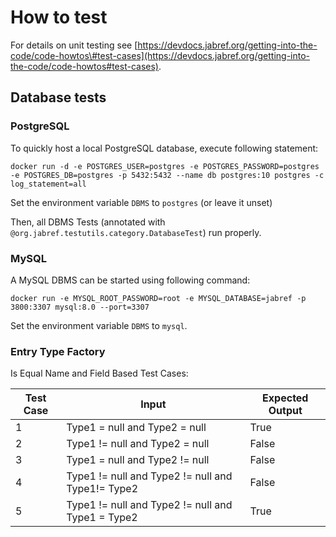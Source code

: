 # How to test

For details on unit testing see [https://devdocs.jabref.org/getting-into-the-code/code-howtos\#test-cases](https://devdocs.jabref.org/getting-into-the-code/code-howtos#test-cases).

## Database tests

### PostgreSQL

To quickly host a local PostgreSQL database, execute following statement:

```text
docker run -d -e POSTGRES_USER=postgres -e POSTGRES_PASSWORD=postgres -e POSTGRES_DB=postgres -p 5432:5432 --name db postgres:10 postgres -c log_statement=all
```

Set the environment variable `DBMS` to `postgres` \(or leave it unset\)

Then, all DBMS Tests \(annotated with `@org.jabref.testutils.category.DatabaseTest`\) run properly.

### MySQL

A MySQL DBMS can be started using following command:

```text
docker run -e MYSQL_ROOT_PASSWORD=root -e MYSQL_DATABASE=jabref -p 3800:3307 mysql:8.0 --port=3307
```

Set the environment variable `DBMS` to `mysql`.


###  Entry Type Factory 

Is Equal Name and Field Based Test Cases:

| Test Case      | Input                          | Expected Output               |
| -------------- | ------------------------------ |------------------------------ |
| 1    | Type1 =  null and Type2 = null  | True
| 2     | Type1 !=  null and Type2 = null  | False
| 3    | Type1 =  null and Type2 != null  | False
| 4    | Type1 !=  null and Type2 != null  and Type1!= Type2 | False
| 5    | Type1 !=  null and Type2 != null  and Type1 = Type2 | True


